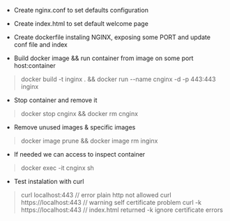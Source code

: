 - Create nginx.conf to set defaults configuration
- Create index.html to set default welcome page
- Create dockerfile instaling NGINX, exposing some PORT and update conf file and index

- Build docker image && run container from image on some port host:container
> docker build -t inginx . && docker run --name cnginx -d -p 443:443 inginx

- Stop container and remove it
> docker stop cnginx && docker rm cnginx
- Remove unused images & specific images
> docker image prune && docker image rm inginx

- If needed we can access to inspect container
> docker exec -it cnginx sh

- Test instalation with curl
>  curl localhost:443                   // error plain http not allowed
>  curl  https://localhost:443          // warning self certificate problem
>  curl -k https://localhost:443        // index.html returned -k ignore certificate errors
